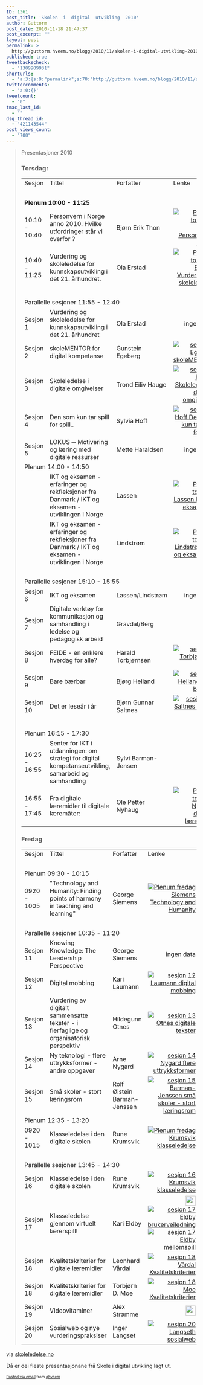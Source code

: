 ```yaml
---
ID: 1361
post_title: 'Skolen  i  digital  utvikling  2010'
author: Guttorm
post_date: 2010-11-18 21:47:37
post_excerpt: ""
layout: post
permalink: >
  http://guttorm.hveem.no/blogg/2010/11/skolen-i-digital-utvikling-2010/
published: true
tweetbackscheck:
  - "1309909931"
shorturls:
  - 'a:3:{s:9:"permalink";s:70:"http://guttorm.hveem.no/blogg/2010/11/skolen-i-digital-utvikling-2010/";s:7:"tinyurl";s:26:"http://tinyurl.com/5vw5hss";s:4:"isgd";s:19:"http://is.gd/orHcgc";}'
twittercomments:
  - 'a:0:{}'
tweetcount:
  - "0"
tmac_last_id:
  - ""
dsq_thread_id:
  - "421143544"
post_views_count:
  - "700"
---
```

<div class='posterous_autopost'><div class="posterous_bookmarklet_entry"> <blockquote class="posterous_long_quote"><span class="head">Presentasjoner 2010</span><p>    </p><h3>Torsdag:</h3>  <table border="0">  	  		<tr class="bold">  			<td>Sesjon</td>  			<td>Tittel</td>  			<td>Forfatter</td>  			<td>Lenke</td>  		</tr>  		<tr>  			<td colspan="4">&nbsp;</td>  		</tr>  		<tr class="blagraa">  			<td colspan="4"><b>Plenum 10:00 - 11:25</b></td>  		</tr>  		<tr>  			<td>10:10 - 10:40</td>  			<td>Personvern i Norge anno 2010. Hvilke utfordringer står vi overfor ?<br /></td>  			<td> Bjørn Erik Thon</td>  			<td align="right"><a href="http://skoleledelse.no/sdu/presentasjoner.html/presentasjoner/Thon_plenum_torsdag.pdf" target="_blank"><img src="http://skoleledelse.no/sdu/presentasjoner.html/bilder/PDF_ikon.gif" border="0" alt="Plenum torsdag, Thon, Personvern i Norge" /></a></td>  		</tr>  		<tr>  			<td><span class="time">10:40 - 11:25</span></td>  			<td>Vurdering og skoleledelse for kunnskapsutvikling i det 21. århundret.</td>  			<td>Ola Erstad</td>  			<td align="right"><a href="http://skoleledelse.no/sdu/presentasjoner.html/presentasjoner/Erstad_plenum_torsdag.pdf"><img src="http://skoleledelse.no/sdu/presentasjoner.html/bilder/PDF_ikon.gif" border="0" alt="Plenum torsdag, Erstad, Vurdering og skoleledelse" /></a></td>  		</tr>  		<tr>  			<td colspan="4">&nbsp;</td>  		</tr>  		<tr class="blagraa">  			<td colspan="4">Parallelle sesjoner 11:55 - 12:40</td>  		</tr>  		<tr>  			<td>Sesjon 1</td>  			<td>Vurdering og skoleledelse   for kunnskapsutvikling i det 21. århundret</td>  			<td>Ola Erstad</td>  			<td align="right">ingen data</td>  		</tr>  		<tr>  			<td>Sesjon 2</td>  			<td>skoleMENTOR for digital kompetanse</td>  			<td>Gunstein Egeberg</td>  			<td align="right"><a href="http://skoleledelse.no/sdu/presentasjoner.html/presentasjoner/2.pdf" target="_blank"><img src="http://skoleledelse.no/sdu/presentasjoner.html/bilder/PDF_ikon.gif" border="0" alt="sesjon 2 Egeberg skoleMENTOR" /></a></td>  		</tr>  		<tr>  			<td>Sesjon 3</td>  			<td>Skoleledelse i digitale omgivelser </td>  			<td>Trond Eiliv Hauge</td>  			<td align="right"><a href="http://skoleledelse.no/sdu/presentasjoner.html/presentasjoner/3.pdf" target="_blank"><img src="http://skoleledelse.no/sdu/presentasjoner.html/bilder/PDF_ikon.gif" border="0" alt="sesjon 3 Hauge Skoleledelse i digitale omgivelser" /></a></td>  		</tr>  		<tr>  			<td>Sesjon 4</td>  			<td>Den som kun tar spill for spill..</td>  			<td>Sylvia Hoff</td>  			<td align="right"><a href="http://skoleledelse.no/sdu/presentasjoner.html/presentasjoner/4.pdf" target="_blank"><img src="http://skoleledelse.no/sdu/presentasjoner.html/bilder/PDF_ikon.gif" border="0" alt="sesjon 4 Hoff Den som kun tar spill for spill" /></a></td>  		</tr>  		<tr>  			<td>Sesjon 5</td>  			<td>LOKUS ─ Motivering og læring med digitale ressurser</td>  			<td>Mette Haraldsen</td>  			<td align="right">ingen data</td>  		</tr>  		<tr class="blagraa">  			<td colspan="4">Plenum 14:00 - 14:50</td>  		</tr>  		<tr>  			<td>&nbsp;</td>  			<td>IKT og eksamen - erfaringer og rekfleksjoner fra Danmark / IKT og eksamen - utviklingen i Norge</td>  			<td>Lassen </td>  			<td align="right"><a href="http://skoleledelse.no/sdu/presentasjoner.html/presentasjoner/Lassen_Plenum_torsdag.pdf"><img src="http://skoleledelse.no/sdu/presentasjoner.html/bilder/PDF_ikon.gif" border="0" alt="Plenum torsdag Lassen IKT og eksamen 1" /></a></td>  		</tr>  <tr>  			<td>&nbsp;</td>  			<td>IKT og eksamen - erfaringer og rekfleksjoner fra Danmark / IKT og eksamen - utviklingen i Norge</td>  			<td>Lindstrøm</td>  			<td align="right"><a href="http://skoleledelse.no/sdu/presentasjoner.html/presentasjoner/Lindstrom_Plenum_torsdag.pdf"><img src="http://skoleledelse.no/sdu/presentasjoner.html/bilder/PDF_ikon.gif" border="0" alt="Plenum torsdag Lindstrøm IKT og eksamen 2" /></a></td>  		</tr>  		<tr>  			<td colspan="4">&nbsp;</td>  		</tr>  		<tr class="blagraa">  			<td colspan="4">Parallelle sesjoner  15:10 - 15:55</td>  		</tr>  		<tr>  			<td>Sesjon 6</td>  			<td>IKT og eksamen</td>  			<td>Lassen/Lindstrøm</td>  			<td align="right">ingen data</td>  		</tr>  		<tr>  			<td>Sesjon 7</td>  			<td>Digitale verktøy for kommunikasjon og samhandling i ledelse og pedagogisk arbeid</td>  			<td>Gravdal/Berg</td>  			<td align="right"></td>  		</tr>  		<tr>  			<td>Sesjon 8</td>  			<td>FEIDE - en enklere hverdag for alle?</td>  			<td>Harald Torbjørnsen</td>  			<td align="right"><a href="http://skoleledelse.no/sdu/presentasjoner.html/presentasjoner/8.pdf"><img src="http://skoleledelse.no/sdu/presentasjoner.html/bilder/PDF_ikon.gif" border="0" alt="sesjon 8 Torbjørnsen FEIDE" /></a></td>  		</tr>  		<tr>  			<td>Sesjon 9</td>  			<td>Bare bærbar</td>  			<td>Bjørg Helland</td>  			<td align="right"><a href="http://skoleledelse.no/sdu/presentasjoner.html/presentasjoner/9.pdf"><img src="http://skoleledelse.no/sdu/presentasjoner.html/bilder/PDF_ikon.gif" border="0" alt="sesjon 9 Helland bare bærbar" /></a></td>  		</tr>  		<tr>  			<td>Sesjon 10</td>  			<td>Det er leseår i år</td>  			<td>Bjørn Gunnar Saltnes</td>  			<td align="right"><a href="http://skoleledelse.no/sdu/presentasjoner.html/presentasjoner/10.pdf"><img src="http://skoleledelse.no/sdu/presentasjoner.html/bilder/PDF_ikon.gif" border="0" alt="sesjon 10 Saltnes leseår i år" /></a></td>  		</tr>  		<tr>  			<td colspan="4">&nbsp;</td>  		</tr>  		<tr class="blagraa">  			<td colspan="4">Plenum 16:15 - 17:30</td>  		</tr>  		<tr>  			<td>16:25 - 16:55</td>  			<td>Senter for IKT i utdanningen: om strategi for digital kompetanseutvikling, samarbeid og samhandling</td>  			<td>Sylvi Barman-Jensen</td>  			<td align="right"></td>  		</tr>  		<tr>  			<td>16:55 - 17:45</td>  			<td>Fra digitale læremidler til digitale læremåter:</td>  			<td>Ole Petter Nyhaug</td>  			<td align="right"><a href="http://skoleledelse.no/sdu/presentasjoner.html/presentasjoner/plenum_Nyhaug_torsdag.pdf"><img src="http://skoleledelse.no/sdu/presentasjoner.html/bilder/PDF_ikon.gif" border="0" alt="Plenum torsdag Nyhaug digitale læremåter" /></a></td>  		</tr>  		  	  </table>  <p>    </p><h3>Fredag</h3>  <table border="0">  	  		<tr class="blagraa">  			<td>Sesjon</td>  			<td>Tittel</td>  			<td>Forfatter</td>  			<td>Lenke</td>  		</tr>  		<tr>  			<td colspan="4">&nbsp;</td>  		</tr>  		<tr class="blagraa">  			<td colspan="4">Plenum 09:30 - 10:15</td>  		</tr>  		<tr>  			<td>0920 - 1005</td>  			<td>"Technology and Humanity: Finding points of harmony in teaching and learning"</td>  			<td>George Siemens</td>  			<td align="right"><a href="http://skoleledelse.no/sdu/presentasjoner.html/presentasjoner/George_Siemens_plenum_fredag.pdf"><img src="http://skoleledelse.no/sdu/presentasjoner.html/bilder/PDF_ikon.gif" border="0" alt="Plenum fredag Siemens Technology and Humanity" /></a></td>  		</tr>  		<tr>  			<td colspan="4">&nbsp;</td>  		</tr>  		<tr class="blagraa">  			<td colspan="4">Parallelle sesjoner 10:35 - 11:20</td>  		</tr>  		<tr>  			<td>Sesjon 11</td>  			<td>Knowing Knowledge: The Leadership Perspective</td>  			<td>George Siemens</td>  			<td align="right">ingen data</td>  		</tr>  		<tr>  			<td>Sesjon 12</td>  			<td>Digital mobbing</td>  			<td>Kari Laumann</td>  			<td align="right"><a href="http://skoleledelse.no/sdu/presentasjoner.html/presentasjoner/12.pdf"><img src="http://skoleledelse.no/sdu/presentasjoner.html/bilder/PDF_ikon.gif" border="0" alt="sesjon 12 Laumann digital mobbing" /></a></td>  		</tr>  		<tr>  			<td>Sesjon 13</td>  			<td> Vurdering av digitalt sammensatte tekster - i flerfaglige og organisatorisk perspektiv</td>  			<td>Hildegunn Otnes</td>  			<td align="right"><a href="http://skoleledelse.no/sdu/presentasjoner.html/presentasjoner/13.pdf"><img src="http://skoleledelse.no/sdu/presentasjoner.html/bilder/PDF_ikon.gif" border="0" alt="sesjon 13 Otnes digitale tekster" /></a></td>  		</tr>  		<tr>  			<td>Sesjon 14</td>  			<td>Ny teknologi - flere uttrykksformer - andre oppgaver</td>  			<td>Arne Nygard</td>  			<td align="right"><a href="http://skoleledelse.no/sdu/presentasjoner.html/presentasjoner/14.pdf"><img src="http://skoleledelse.no/sdu/presentasjoner.html/bilder/PDF_ikon.gif" border="0" alt="sesjon 14 Nygard flere uttrykksformer" /></a></td>  		</tr>  		<tr>  			<td>Sesjon 15</td>  			<td>Små skoler -  stort læringsrom</td>  			<td>Rolf Øistein Barman-Jenssen</td>  			<td align="right"><a href="http://skoleledelse.no/sdu/presentasjoner.html/presentasjoner/15.pdf"><img src="http://skoleledelse.no/sdu/presentasjoner.html/bilder/PDF_ikon.gif" border="0" alt="sesjon 15 Barman-Jenssen små skoler - stort læringsrom" /></a></td>  		</tr>  <tr class="blagraa">  			<td colspan="4">Plenum 12:35 - 13:20</td>  		</tr>  		<tr>  			<td>0920 - 1015</td>  			<td>Klasseledelse i den digitale skolen</td>  			<td>Rune Krumsvik</td>  			<td align="right"><a href="http://skoleledelse.no/sdu/presentasjoner.html/presentasjoner/Krumsvik_plenum_fredag.pdf"><img src="http://skoleledelse.no/sdu/presentasjoner.html/bilder/PDF_ikon.gif" border="0" alt="Plenum fredag Krumsvik klasseledelse" /></a></td>  		</tr>  		<tr>  			<td colspan="4">&nbsp;</td>  		</tr>  		<tr class="blagraa">  			<td colspan="4">Parallelle sesjoner  13:45 - 14:30</td>  		</tr>  		<tr>  			<td>Sesjon 16</td>  			<td>Klasseledelse i den digitale skolen</td>  			<td>Rune Krumsvik</td>  			<td align="right"><a href="http://skoleledelse.no/sdu/presentasjoner.html/presentasjoner/Krumsvik_plenum_fredag.pdf"><img src="http://skoleledelse.no/sdu/presentasjoner.html/bilder/PDF_ikon.gif" border="0" alt="sesjon 16 Krumsvik klasseledelse" /></a></td>  		</tr>  		<tr>  			<td>Sesjon 17</td>  			<td>Klasseledelse gjennom virtuelt lærerspill!</td>  			<td>Kari Eldby</td>  			<td align="right"><a href="http://dl.dropbox.com/u/45953/Laerespillet%20Mellom%20RC4a.zip"><img src="http://skoleledelse.no/sdu/presentasjoner.html/bilder/movie.jpg" border="0" height="26" alt="sesjon 17 Eldby larespill" width="26" /></a><a href="http://skoleledelse.no/sdu/presentasjoner.html/presentasjoner/17_brukerveil.pdf"><img src="http://skoleledelse.no/sdu/presentasjoner.html/bilder/PDF_ikon.gif" border="0" alt="sesjon 17 Eldby brukerveiledning" /></a><a href="http://skoleledelse.no/sdu/presentasjoner.html/presentasjoner/17_mlm.pdf"><img src="http://skoleledelse.no/sdu/presentasjoner.html/bilder/PDF_ikon.gif" border="0" alt="sesjon 17 Eldby mellomspill" /></a></td>  		</tr>  		<tr>  			<td>Sesjon 18</td>  			<td>Kvalitetskriterier for digitale læremidler</td>  			<td>Leonhard Vårdal</td>  			<td align="right"><a href="http://skoleledelse.no/sdu/presentasjoner.html/presentasjoner/18_vardal.pdf"><img src="http://skoleledelse.no/sdu/presentasjoner.html/bilder/PDF_ikon.gif" border="0" alt="sesjon 18 Vårdal Kvalitetskriterier" /></a></td>  		</tr>  <tr>  			<td>Sesjon 18</td>  			<td>Kvalitetskriterier for digitale læremidler</td>  			<td>Torbjørn D. Moe</td>  			<td align="right"><a href="http://skoleledelse.no/sdu/presentasjoner.html/presentasjoner/18_moe.pdf"><img src="http://skoleledelse.no/sdu/presentasjoner.html/bilder/PDF_ikon.gif" border="0" alt="sesjon 18 Moe Kvalitetskriterier" /></a></td>  		</tr>  		<tr>  			<td>Sesjon 19</td>  			<td>Videovitaminer</td>  			<td>Alex Strømme</td>  			<td align="right"><a><img src="http://skoleledelse.no/sdu/presentasjoner.html/bilder/movie.jpg" border="0" height="26" alt="sesjon 19 Strømme Videovitaminer" width="26" /></a></td>  		</tr>  		<tr>  			<td>Sesjon 20</td>  			<td>Sosialweb og nye vurderingspraksiser</td>  			<td>Inger Langset</td>  			<td align="right"><a href="http://skoleledelse.no/sdu/presentasjoner.html/presentasjoner/20_langseth.pdf"><img src="http://skoleledelse.no/sdu/presentasjoner.html/bilder/PDF_ikon.gif" border="0" alt="sesjon 20 Langseth sosialweb" /></a></td></tr></table><p></p><p></p></blockquote><div class="posterous_quote_citation">via <a href="http://skoleledelse.no/sdu/presentasjoner.html">skoleledelse.no</a></div> <p>Då er dei fleste presentasjonane frå Skole i digital utvikling lagt ut.</p></div>      <p style="font-size: 10px;">  <a href="http://posterous.com">Posted via email</a>   from <a href="http://ghveem.posterous.com/skolen-i-digital-utvikling-2010">ghveem</a>  </p>  </div>
